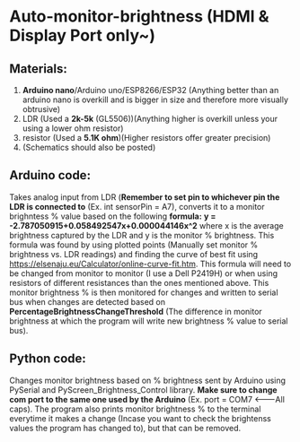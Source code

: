 # Auto-monitor-brightness (HDMI & Display Port only~)

## Materials:
1. **Arduino nano**/Arduino uno/ESP8266/ESP32 (Anything better than an arduino nano is overkill and is bigger in size and therefore more visually obtrusive)
2. LDR (Used a **2k-5k** (GL5506))(Anything higher is overkill unless your using a lower ohm resistor)
3. resistor (Used a **5.1K ohm**)(Higher resistors offer greater precision)
4. (Schematics should also be posted)

## Arduino code:
Takes analog input from LDR (**Remember to set pin to whichever pin the LDR is connected to** (Ex. int sensorPin = A7), converts it to a monitor brighntess % value based on the following **formula:**
**y = -2.787050915+0.058492547x+0.000044146x^2** where x is the average brightness captured by the LDR and y is the monitor % brightness. 
This formula was found by using plotted points (Manually set monitor % brightness vs. LDR readings) and finding the curve of best fit using https://elsenaju.eu/Calculator/online-curve-fit.htm. 
This formula will need to be changed from monitor to monitor (I use a Dell P2419H) or when using resistors of different resistances than the ones mentioned above. 
This monitor brightness % is then monitored for changes and written to serial bus when changes are detected based on **PercentageBrightnessChangeThreshold** (The difference in monitor brightness at which the program will write new brightness % value to serial bus). 

## Python code:
Changes monitor brightness based on % brightness sent by Arduino using PySerial and PyScreen_Brightness_Control library. **Make sure to change com port to the same one used by the Arduino** (Ex. port = COM7  <---All caps). The program also prints monitor brightness % to the terminal everytime it makes a change (Incase you want to check the brightenss values the program has changed to), but that can be removed.
